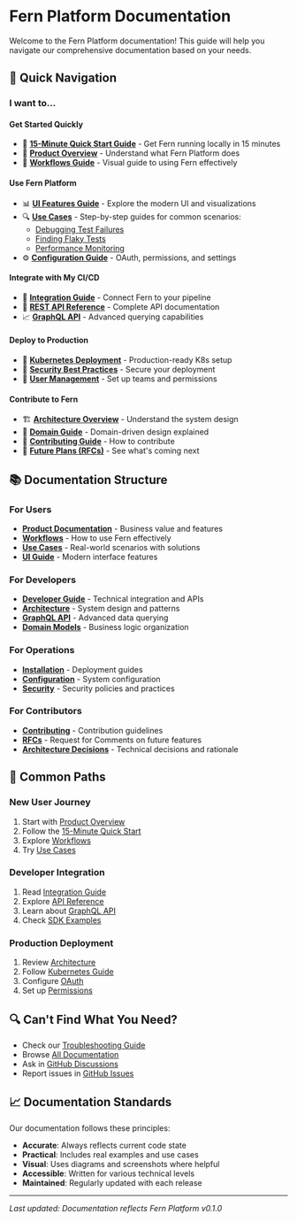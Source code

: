 # Fern Platform Documentation

Welcome to the Fern Platform documentation! This guide will help you navigate our comprehensive documentation based on your needs.

## 🚀 Quick Navigation

### I want to...

#### **Get Started Quickly**
- 📖 [**15-Minute Quick Start Guide**](./developers/quick-start.md) - Get Fern running locally in 15 minutes
- 🎯 [**Product Overview**](./product/overview.md) - Understand what Fern Platform does
- 🔄 [**Workflows Guide**](./workflows/README.md) - Visual guide to using Fern effectively

#### **Use Fern Platform**
- 📊 [**UI Features Guide**](./user-guide/ui-features.md) - Explore the modern UI and visualizations
- 🔍 [**Use Cases**](./use-cases/) - Step-by-step guides for common scenarios:
  - [Debugging Test Failures](./use-cases/debugging-test-failures.md)
  - [Finding Flaky Tests](./use-cases/finding-flaky-tests.md)
  - [Performance Monitoring](./use-cases/performance-monitoring.md)
- ⚙️ [**Configuration Guide**](./configuration/) - OAuth, permissions, and settings

#### **Integrate with My CI/CD**
- 🔌 [**Integration Guide**](./developers/integration-guide.md) - Connect Fern to your pipeline
- 📡 [**REST API Reference**](./developers/api-reference.md) - Complete API documentation
- 📈 [**GraphQL API**](./graphql-api.md) - Advanced querying capabilities

#### **Deploy to Production**
- 🚢 [**Kubernetes Deployment**](./installation/local-k3d.md) - Production-ready K8s setup
- 🔐 [**Security Best Practices**](../SECURITY.md) - Secure your deployment
- 👥 [**User Management**](./configuration/test-users.md) - Set up teams and permissions

#### **Contribute to Fern**
- 🏗️ [**Architecture Overview**](./ARCHITECTURE.md) - Understand the system design
- 🧩 [**Domain Guide**](../internal/domains/README.md) - Domain-driven design explained
- 🤝 [**Contributing Guide**](../CONTRIBUTING.md) - How to contribute
- 🔮 [**Future Plans (RFCs)**](./rfc/) - See what's coming next

## 📚 Documentation Structure

### **For Users**
- **[Product Documentation](./product/)** - Business value and features
- **[Workflows](./workflows/)** - How to use Fern effectively
- **[Use Cases](./use-cases/)** - Real-world scenarios with solutions
- **[UI Guide](./user-guide/ui-features.md)** - Modern interface features

### **For Developers**
- **[Developer Guide](./developers/)** - Technical integration and APIs
- **[Architecture](./ARCHITECTURE.md)** - System design and patterns
- **[GraphQL API](./graphql-api.md)** - Advanced data querying
- **[Domain Models](../internal/domains/)** - Business logic organization

### **For Operations**
- **[Installation](./installation/)** - Deployment guides
- **[Configuration](./configuration/)** - System configuration
- **[Security](../SECURITY.md)** - Security policies and practices

### **For Contributors**
- **[Contributing](../CONTRIBUTING.md)** - Contribution guidelines
- **[RFCs](./rfc/)** - Request for Comments on future features
- **[Architecture Decisions](./architecture/)** - Technical decisions and rationale

## 🎯 Common Paths

### **New User Journey**
1. Start with [Product Overview](./product/overview.md)
2. Follow the [15-Minute Quick Start](./developers/quick-start.md)
3. Explore [Workflows](./workflows/README.md)
4. Try [Use Cases](./use-cases/)

### **Developer Integration**
1. Read [Integration Guide](./developers/integration-guide.md)
2. Explore [API Reference](./developers/api-reference.md)
3. Learn about [GraphQL API](./graphql-api.md)
4. Check [SDK Examples](./developers/sdk/)

### **Production Deployment**
1. Review [Architecture](./ARCHITECTURE.md)
2. Follow [Kubernetes Guide](./installation/local-k3d.md)
3. Configure [OAuth](./configuration/oauth-setup.md)
4. Set up [Permissions](./configuration/permissions.md)

## 🔍 Can't Find What You Need?

- Check our [Troubleshooting Guide](./troubleshooting/)
- Browse [All Documentation](./all-docs.md)
- Ask in [GitHub Discussions](https://github.com/guidewire-oss/fern-platform/discussions)
- Report issues in [GitHub Issues](https://github.com/guidewire-oss/fern-platform/issues)

## 📈 Documentation Standards

Our documentation follows these principles:
- **Accurate**: Always reflects current code state
- **Practical**: Includes real examples and use cases
- **Visual**: Uses diagrams and screenshots where helpful
- **Accessible**: Written for various technical levels
- **Maintained**: Regularly updated with each release

---

*Last updated: Documentation reflects Fern Platform v0.1.0*